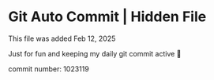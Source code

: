 # Git Auto Commit | Hidden File

This file was added Feb 12, 2025

Just for fun and keeping my daily git commit active 🤪

commit number: 1023119
